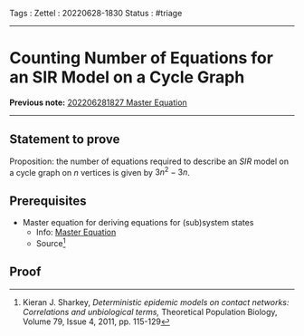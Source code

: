 Tags :
Zettel :  20220628-1830
Status : #triage 

-----

# Counting Number of Equations for an SIR Model on a Cycle Graph

**Previous note:** [202206281827 Master Equation](202206281827%20Master%20Equation.md)

-----

## Statement to prove

Proposition: the number of equations required to describe an $SIR$ model on a cycle graph on $n$ vertices is given by $3n^2-3n$.

## Prerequisites

- Master equation for deriving equations for (sub)system states
    - Info: [Master Equation](/VTakm5hUTvypyZ_8XHWz6w)
    - Source[^1]

## Proof





[^1]: Kieran J. Sharkey, _Deterministic epidemic models on contact networks: Correlations and unbiological terms,_ Theoretical Population Biology, Volume 79, Issue 4, 2011, pp. 115-129
[^2]: Istvan Z. Kiss, Charles G. Morris, Fanni Sélley, Péter L. Simon Robert R. and Wilkinson, *Exact deterministic representation of Markovian SIR epidemics on networks with and without loops*, Journal of Mathematical Biology, 2014, 70 (3), pp. 437-464